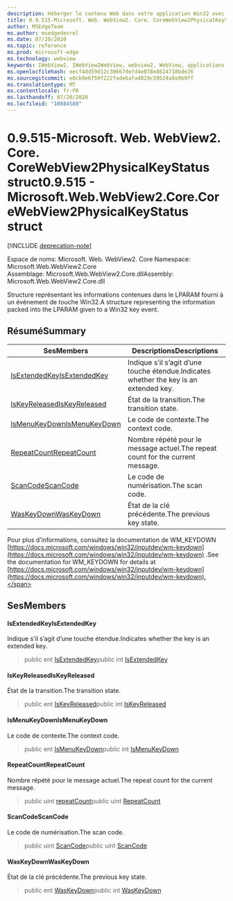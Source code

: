 ```yaml
---
description: Héberger le contenu Web dans votre application Win32 avec le contrôle Microsoft Edge WebView2
title: 0.9.515-Microsoft. Web. WebView2. Core. CoreWebView2PhysicalKeyStatus
author: MSEdgeTeam
ms.author: msedgedevrel
ms.date: 07/20/2020
ms.topic: reference
ms.prod: microsoft-edge
ms.technology: webview
keywords: IWebView2, IWebView2WebView, webview2, WebView, applications Win32, Win32, Edge, ICoreWebView2, ICoreWebView2Controller, contrôle de navigateur, html Edge
ms.openlocfilehash: eecf4dd59d12c30667defd4e078e8624718bde26
ms.sourcegitcommit: e0cb9e6f59f222fade6afa4829c59524a9a9b9ff
ms.translationtype: MT
ms.contentlocale: fr-FR
ms.lasthandoff: 07/20/2020
ms.locfileid: "10884588"
---
```

# <span data-ttu-id="4f746-104">0.9.515-Microsoft. Web. WebView2. Core. CoreWebView2PhysicalKeyStatus struct</span><span class="sxs-lookup"><span data-stu-id="4f746-104">0.9.515 - Microsoft.Web.WebView2.Core.CoreWebView2PhysicalKeyStatus struct</span></span> 

[!INCLUDE [deprecation-note](../../includes/deprecation-note.md)]

<span data-ttu-id="4f746-105">Espace de noms: Microsoft. Web. WebView2. Core </span><span class="sxs-lookup"><span data-stu-id="4f746-105">Namespace: Microsoft.Web.WebView2.Core</span></span>\
<span data-ttu-id="4f746-106">Assemblage: Microsoft.Web.WebView2.Core.dll</span><span class="sxs-lookup"><span data-stu-id="4f746-106">Assembly: Microsoft.Web.WebView2.Core.dll</span></span>

<span data-ttu-id="4f746-107">Structure représentant les informations contenues dans le LPARAM fourni à un événement de touche Win32.</span><span class="sxs-lookup"><span data-stu-id="4f746-107">A structure representing the information packed into the LPARAM given to a Win32 key event.</span></span>

## <span data-ttu-id="4f746-108">Résumé</span><span class="sxs-lookup"><span data-stu-id="4f746-108">Summary</span></span>

 <span data-ttu-id="4f746-109">Ses</span><span class="sxs-lookup"><span data-stu-id="4f746-109">Members</span></span>                        | <span data-ttu-id="4f746-110">Descriptions</span><span class="sxs-lookup"><span data-stu-id="4f746-110">Descriptions</span></span>
--------------------------------|---------------------------------------------
[<span data-ttu-id="4f746-111">IsExtendedKey</span><span class="sxs-lookup"><span data-stu-id="4f746-111">IsExtendedKey</span></span>](#isextendedkey) | <span data-ttu-id="4f746-112">Indique s’il s’agit d’une touche étendue.</span><span class="sxs-lookup"><span data-stu-id="4f746-112">Indicates whether the key is an extended key.</span></span>
[<span data-ttu-id="4f746-113">IsKeyReleased</span><span class="sxs-lookup"><span data-stu-id="4f746-113">IsKeyReleased</span></span>](#iskeyreleased) | <span data-ttu-id="4f746-114">État de la transition.</span><span class="sxs-lookup"><span data-stu-id="4f746-114">The transition state.</span></span>
[<span data-ttu-id="4f746-115">IsMenuKeyDown</span><span class="sxs-lookup"><span data-stu-id="4f746-115">IsMenuKeyDown</span></span>](#ismenukeydown) | <span data-ttu-id="4f746-116">Le code de contexte.</span><span class="sxs-lookup"><span data-stu-id="4f746-116">The context code.</span></span>
[<span data-ttu-id="4f746-117">RepeatCount</span><span class="sxs-lookup"><span data-stu-id="4f746-117">RepeatCount</span></span>](#repeatcount) | <span data-ttu-id="4f746-118">Nombre répété pour le message actuel.</span><span class="sxs-lookup"><span data-stu-id="4f746-118">The repeat count for the current message.</span></span>
[<span data-ttu-id="4f746-119">ScanCode</span><span class="sxs-lookup"><span data-stu-id="4f746-119">ScanCode</span></span>](#scancode) | <span data-ttu-id="4f746-120">Le code de numérisation.</span><span class="sxs-lookup"><span data-stu-id="4f746-120">The scan code.</span></span>
[<span data-ttu-id="4f746-121">WasKeyDown</span><span class="sxs-lookup"><span data-stu-id="4f746-121">WasKeyDown</span></span>](#waskeydown) | <span data-ttu-id="4f746-122">État de la clé précédente.</span><span class="sxs-lookup"><span data-stu-id="4f746-122">The previous key state.</span></span>

<span data-ttu-id="4f746-123">Pour plus d’informations, consultez la documentation de WM_KEYDOWN [https://docs.microsoft.com/windows/win32/inputdev/wm-keydown](https://docs.microsoft.com/windows/win32/inputdev/wm-keydown) .</span><span class="sxs-lookup"><span data-stu-id="4f746-123">See the documentation for WM_KEYDOWN for details at [https://docs.microsoft.com/windows/win32/inputdev/wm-keydown](https://docs.microsoft.com/windows/win32/inputdev/wm-keydown).</span></span>

## <span data-ttu-id="4f746-124">Ses</span><span class="sxs-lookup"><span data-stu-id="4f746-124">Members</span></span>

#### <span data-ttu-id="4f746-125">IsExtendedKey</span><span class="sxs-lookup"><span data-stu-id="4f746-125">IsExtendedKey</span></span> 

<span data-ttu-id="4f746-126">Indique s’il s’agit d’une touche étendue.</span><span class="sxs-lookup"><span data-stu-id="4f746-126">Indicates whether the key is an extended key.</span></span>

> <span data-ttu-id="4f746-127">public ent [IsExtendedKey](#isextendedkey)</span><span class="sxs-lookup"><span data-stu-id="4f746-127">public int [IsExtendedKey](#isextendedkey)</span></span>

#### <span data-ttu-id="4f746-128">IsKeyReleased</span><span class="sxs-lookup"><span data-stu-id="4f746-128">IsKeyReleased</span></span> 

<span data-ttu-id="4f746-129">État de la transition.</span><span class="sxs-lookup"><span data-stu-id="4f746-129">The transition state.</span></span>

> <span data-ttu-id="4f746-130">public ent [IsKeyReleased](#iskeyreleased)</span><span class="sxs-lookup"><span data-stu-id="4f746-130">public int [IsKeyReleased](#iskeyreleased)</span></span>

#### <span data-ttu-id="4f746-131">IsMenuKeyDown</span><span class="sxs-lookup"><span data-stu-id="4f746-131">IsMenuKeyDown</span></span> 

<span data-ttu-id="4f746-132">Le code de contexte.</span><span class="sxs-lookup"><span data-stu-id="4f746-132">The context code.</span></span>

> <span data-ttu-id="4f746-133">public ent [IsMenuKeyDown](#ismenukeydown)</span><span class="sxs-lookup"><span data-stu-id="4f746-133">public int [IsMenuKeyDown](#ismenukeydown)</span></span>

#### <span data-ttu-id="4f746-134">RepeatCount</span><span class="sxs-lookup"><span data-stu-id="4f746-134">RepeatCount</span></span> 

<span data-ttu-id="4f746-135">Nombre répété pour le message actuel.</span><span class="sxs-lookup"><span data-stu-id="4f746-135">The repeat count for the current message.</span></span>

> <span data-ttu-id="4f746-136">public uint [repeatCount](#repeatcount)</span><span class="sxs-lookup"><span data-stu-id="4f746-136">public uint [RepeatCount](#repeatcount)</span></span>

#### <span data-ttu-id="4f746-137">ScanCode</span><span class="sxs-lookup"><span data-stu-id="4f746-137">ScanCode</span></span> 

<span data-ttu-id="4f746-138">Le code de numérisation.</span><span class="sxs-lookup"><span data-stu-id="4f746-138">The scan code.</span></span>

> <span data-ttu-id="4f746-139">public uint [ScanCode](#scancode)</span><span class="sxs-lookup"><span data-stu-id="4f746-139">public uint [ScanCode](#scancode)</span></span>

#### <span data-ttu-id="4f746-140">WasKeyDown</span><span class="sxs-lookup"><span data-stu-id="4f746-140">WasKeyDown</span></span> 

<span data-ttu-id="4f746-141">État de la clé précédente.</span><span class="sxs-lookup"><span data-stu-id="4f746-141">The previous key state.</span></span>

> <span data-ttu-id="4f746-142">public ent [WasKeyDown](#waskeydown)</span><span class="sxs-lookup"><span data-stu-id="4f746-142">public int [WasKeyDown](#waskeydown)</span></span>

